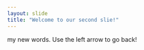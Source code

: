 ```yaml
---
layout: slide
title: "Welcome to our second slie!"
---
```

my new words.
Use the left arrow to go back!
